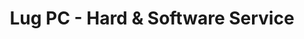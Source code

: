 ---
title: "Lug PC - Hard & Software Service"
url: /gifhorn/lug-pc-hard-und-software-service/
shop: Computer
---